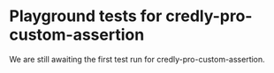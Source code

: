 # Playground tests for credly-pro-custom-assertion
We are still awaiting the first test run for credly-pro-custom-assertion.
